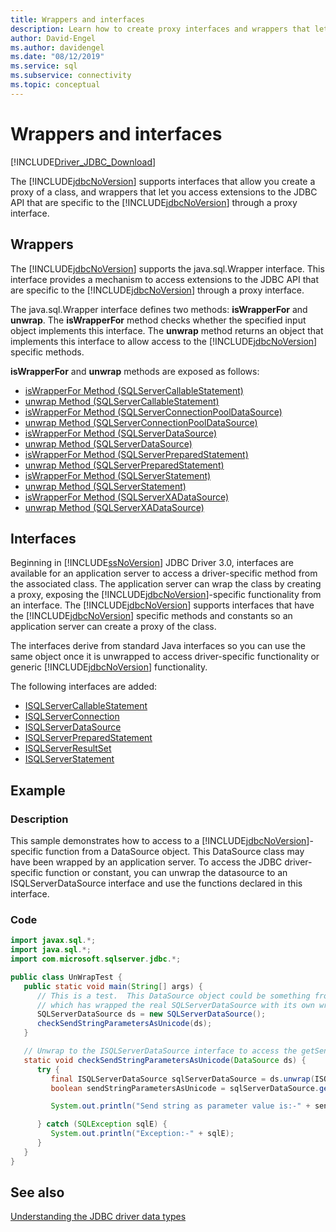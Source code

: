 ```yaml
---
title: Wrappers and interfaces
description: Learn how to create proxy interfaces and wrappers that let you access extensions to the JDBC API.
author: David-Engel
ms.author: davidengel
ms.date: "08/12/2019"
ms.service: sql
ms.subservice: connectivity
ms.topic: conceptual
---
```


# Wrappers and interfaces

[!INCLUDE[Driver_JDBC_Download](../../includes/driver_jdbc_download.md)]

The [!INCLUDE[jdbcNoVersion](../../includes/jdbcnoversion_md.md)] supports interfaces that allow you create a proxy of a class, and wrappers that let you access extensions to the JDBC API that are specific to the [!INCLUDE[jdbcNoVersion](../../includes/jdbcnoversion_md.md)] through a proxy interface.

## Wrappers

The [!INCLUDE[jdbcNoVersion](../../includes/jdbcnoversion_md.md)] supports the java.sql.Wrapper interface. This interface provides a mechanism to access extensions to the JDBC API that are specific to the [!INCLUDE[jdbcNoVersion](../../includes/jdbcnoversion_md.md)] through a proxy interface.

The java.sql.Wrapper interface defines two methods: **isWrapperFor** and **unwrap**. The **isWrapperFor** method checks whether the specified input object implements this interface. The **unwrap** method returns an object that implements this interface to allow access to the [!INCLUDE[jdbcNoVersion](../../includes/jdbcnoversion_md.md)] specific methods.

**isWrapperFor** and **unwrap** methods are exposed as follows:

- [isWrapperFor Method &#40;SQLServerCallableStatement&#41;](reference/iswrapperfor-method-sqlservercallablestatement.md)
- [unwrap Method &#40;SQLServerCallableStatement&#41;](reference/unwrap-method-sqlservercallablestatement.md)
- [isWrapperFor Method &#40;SQLServerConnectionPoolDataSource&#41;](reference/iswrapperfor-method-sqlserverconnectionpooldatasource.md)
- [unwrap Method &#40;SQLServerConnectionPoolDataSource&#41;](reference/unwrap-method-sqlserverconnectionpooldatasource.md)
- [isWrapperFor Method &#40;SQLServerDataSource&#41;](reference/iswrapperfor-method-sqlserverdatasource.md)
- [unwrap Method &#40;SQLServerDataSource&#41;](reference/unwrap-method-sqlserverdatasource.md)
- [isWrapperFor Method &#40;SQLServerPreparedStatement&#41;](reference/iswrapperfor-method-sqlserverpreparedstatement.md)
- [unwrap Method &#40;SQLServerPreparedStatement&#41;](reference/unwrap-method-sqlserverpreparedstatement.md)
- [isWrapperFor Method &#40;SQLServerStatement&#41;](reference/iswrapperfor-method-sqlserverstatement.md)
- [unwrap Method &#40;SQLServerStatement&#41;](reference/unwrap-method-sqlserverstatement.md)
- [isWrapperFor Method &#40;SQLServerXADataSource&#41;](reference/iswrapperfor-method-sqlserverxadatasource.md)
- [unwrap Method &#40;SQLServerXADataSource&#41;](reference/unwrap-method-sqlserverxadatasource.md)

## Interfaces

Beginning in [!INCLUDE[ssNoVersion](../../includes/ssnoversion-md.md)] JDBC Driver 3.0, interfaces are available for an application server to access a driver-specific method from the associated class. The application server can wrap the class by creating a proxy, exposing the [!INCLUDE[jdbcNoVersion](../../includes/jdbcnoversion_md.md)]-specific functionality from an interface. The [!INCLUDE[jdbcNoVersion](../../includes/jdbcnoversion_md.md)] supports interfaces that have the [!INCLUDE[jdbcNoVersion](../../includes/jdbcnoversion_md.md)] specific methods and constants so an application server can create a proxy of the class.

The interfaces derive from standard Java interfaces so you can use the same object once it is unwrapped to access driver-specific functionality or generic [!INCLUDE[jdbcNoVersion](../../includes/jdbcnoversion_md.md)] functionality.

The following interfaces are added:

- [ISQLServerCallableStatement](reference/isqlservercallablestatement-interface.md)
- [ISQLServerConnection](reference/isqlserverconnection-interface.md)
- [ISQLServerDataSource](reference/isqlserverdatasource-interface.md)
- [ISQLServerPreparedStatement](reference/isqlserverpreparedstatement-interface.md)
- [ISQLServerResultSet](reference/isqlserverresultset-interface.md)
- [ISQLServerStatement](reference/isqlserverstatement-interface.md)

## Example

### Description

This sample demonstrates how to access to a [!INCLUDE[jdbcNoVersion](../../includes/jdbcnoversion_md.md)]-specific function from a DataSource object. This DataSource class may have been wrapped by an application server. To access the JDBC driver-specific function or constant, you can unwrap the datasource to an ISQLServerDataSource interface and use the functions declared in this interface.

### Code

```java
import javax.sql.*;
import java.sql.*;
import com.microsoft.sqlserver.jdbc.*;

public class UnWrapTest {
   public static void main(String[] args) {
      // This is a test.  This DataSource object could be something from an appserver
      // which has wrapped the real SQLServerDataSource with its own wrapper
      SQLServerDataSource ds = new SQLServerDataSource();
      checkSendStringParametersAsUnicode(ds);
   }

   // Unwrap to the ISQLServerDataSource interface to access the getSendStringParametersAsUnicode function
   static void checkSendStringParametersAsUnicode(DataSource ds) {
      try {
         final ISQLServerDataSource sqlServerDataSource = ds.unwrap(ISQLServerDataSource.class);
         boolean sendStringParametersAsUnicode = sqlServerDataSource.getSendStringParametersAsUnicode();

         System.out.println("Send string as parameter value is:-" + sendStringParametersAsUnicode);

      } catch (SQLException sqlE) {
         System.out.println("Exception:-" + sqlE);
      }
   }
}
```

## See also

[Understanding the JDBC driver data types](understanding-the-jdbc-driver-data-types.md)
